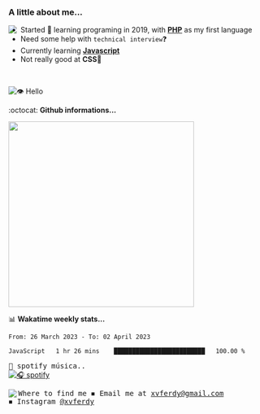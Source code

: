 ### A little about me...
<img src="https://cdn.betterttv.net/emote/584d92a1f52be01a7ee606a9/3x" align="left"/>

- Started 🎉 learning programing in 2019, with [**PHP**](https://www.php.net/) as my first language
- Need some help with `technical interview`❓
- Currently learning [**Javascript**](https://www.javascript.com/)
- Not really good at **CSS**💢
<br>

![👁️ Hello](https://visitor-badge.glitch.me/badge?page_id=xvferdy.xvferdy&left_color=DimGray&right_color=CornflowerBlue&left_text=Profile%20visit)

:octocat: **Github informations...**

<!--![Top Langs](https://github-readme-stats.vercel.app/api/top-langs/?username=xvferdy&layout=compact)-->
<img src="https://github-readme-stats.vercel.app/api/top-langs/?username=xvferdy&layout=compact" width="365px"/>

📊 **Wakatime weekly stats...**

<!--START_SECTION:waka-->

```text
From: 26 March 2023 - To: 02 April 2023

JavaScript   1 hr 26 mins    █████████████████████████   100.00 %
```

<!--END_SECTION:waka-->

<!-- https://www.spotify.com/us/account/apps/ -->
<kbd>🎵 spotify música..</kbd> <br>
[![🎧 spotify](https://spotify-github-profile.vercel.app/api/view?uid=xvferdy&cover_image=true&theme=novatorem&bar_color=0080ff)](https://spotify-github-profile.vercel.app/api/view?uid=xvferdy&redirect=true)

<kbd> Where to find me 
<kbd>
  <img src="https://cdn.betterttv.net/emote/5d7d8931d2458468c1f44dc2/1x" align="left">
◾ Email me at [xvferdy@gmail.com](mailto:xvferdy@gmail.com) <br>
◾ Instagram [@xvferdy](https://www.instagram.com/xvferdy/) <br>
</kbd> 
</kbd> 
